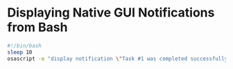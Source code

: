 # Displaying Native GUI Notifications from Bash

```bash
#!/bin/bash
sleep 10
osascript -e "display notification \"Task #1 was completed successfully\" with title \"notify.sh\""
```
